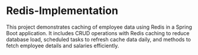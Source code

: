 # Redis-Implementation
This project demonstrates caching of employee data using Redis in a Spring Boot application. It includes CRUD operations with Redis caching to reduce database load, scheduled tasks to refresh cache data daily, and methods to fetch employee details and salaries efficiently.
